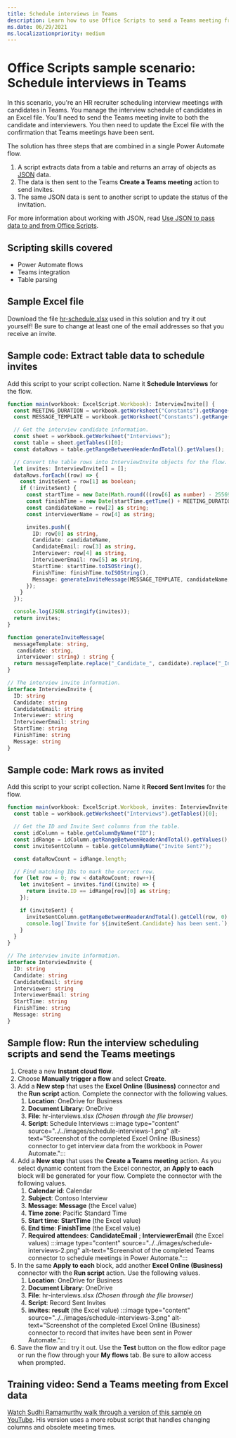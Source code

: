 ```yaml
---
title: Schedule interviews in Teams
description: Learn how to use Office Scripts to send a Teams meeting from Excel data.
ms.date: 06/29/2021
ms.localizationpriority: medium
---
```


# Office Scripts sample scenario: Schedule interviews in Teams

In this scenario, you're an HR recruiter scheduling interview meetings with candidates in Teams. You manage the interview schedule of candidates in an Excel file. You'll need to send the Teams meeting invite to both the candidate and interviewers. You then need to update the Excel file with the confirmation that Teams meetings have been sent.

The solution has three steps that are combined in a single Power Automate flow.

1. A script extracts data from a table and returns an array of objects as [JSON](https://www.w3schools.com/whatis/whatis_json.asp) data.
1. The data is then sent to the Teams **Create a Teams meeting** action to send invites.
1. The same JSON data is sent to another script to update the status of the invitation.

For more information about working with JSON, read [Use JSON to pass data to and from Office Scripts](use-json.md).

## Scripting skills covered

* Power Automate flows
* Teams integration
* Table parsing

## Sample Excel file

Download the file <a href="hr-schedule.xlsx">hr-schedule.xlsx</a> used in this solution and try it out yourself! Be sure to change at least one of the email addresses so that you receive an invite.

## Sample code: Extract table data to schedule invites

Add this script to your script collection. Name it **Schedule Interviews** for the flow.

```TypeScript
function main(workbook: ExcelScript.Workbook): InterviewInvite[] {
  const MEETING_DURATION = workbook.getWorksheet("Constants").getRange("B1").getValue() as number;
  const MESSAGE_TEMPLATE = workbook.getWorksheet("Constants").getRange("B2").getValue() as string;

  // Get the interview candidate information.
  const sheet = workbook.getWorksheet("Interviews");
  const table = sheet.getTables()[0];
  const dataRows = table.getRangeBetweenHeaderAndTotal().getValues();

  // Convert the table rows into InterviewInvite objects for the flow.
  let invites: InterviewInvite[] = [];
  dataRows.forEach((row) => {
    const inviteSent = row[1] as boolean;
    if (!inviteSent) {
      const startTime = new Date(Math.round(((row[6] as number) - 25569) * 86400 * 1000));
      const finishTime = new Date(startTime.getTime() + MEETING_DURATION * 60 * 1000);
      const candidateName = row[2] as string;
      const interviewerName = row[4] as string;

      invites.push({
        ID: row[0] as string,
        Candidate: candidateName,
        CandidateEmail: row[3] as string,
        Interviewer: row[4] as string,
        InterviewerEmail: row[5] as string,
        StartTime: startTime.toISOString(),
        FinishTime: finishTime.toISOString(),
        Message: generateInviteMessage(MESSAGE_TEMPLATE, candidateName, interviewerName)
      });
    }    
  });

  console.log(JSON.stringify(invites));
  return invites;
}

function generateInviteMessage(
  messageTemplate: string,
   candidate: string,
   interviewer: string) : string {
  return messageTemplate.replace("_Candidate_", candidate).replace("_Interviewer_", interviewer);
}

// The interview invite information.
interface InterviewInvite {
  ID: string
  Candidate: string
  CandidateEmail: string
  Interviewer: string
  InterviewerEmail: string
  StartTime: string
  FinishTime: string
  Message: string
}
```

## Sample code: Mark rows as invited

Add this script to your script collection. Name it **Record Sent Invites** for the flow.

```TypeScript
function main(workbook: ExcelScript.Workbook, invites: InterviewInvite[]) {
  const table = workbook.getWorksheet("Interviews").getTables()[0];

  // Get the ID and Invite Sent columns from the table.
  const idColumn = table.getColumnByName("ID");
  const idRange = idColumn.getRangeBetweenHeaderAndTotal().getValues();
  const inviteSentColumn = table.getColumnByName("Invite Sent?");

  const dataRowCount = idRange.length;

  // Find matching IDs to mark the correct row.
  for (let row = 0; row < dataRowCount; row++){
    let inviteSent = invites.find((invite) => {
      return invite.ID == idRange[row][0] as string;
    });

    if (inviteSent) {
      inviteSentColumn.getRangeBetweenHeaderAndTotal().getCell(row, 0).setValue(true);
      console.log(`Invite for ${inviteSent.Candidate} has been sent.`);
    }
  } 
}

// The interview invite information.
interface InterviewInvite {
  ID: string
  Candidate: string
  CandidateEmail: string
  Interviewer: string
  InterviewerEmail: string
  StartTime: string
  FinishTime: string
  Message: string
}
```

## Sample flow: Run the interview scheduling scripts and send the Teams meetings

1. Create a new **Instant cloud flow**.
1. Choose **Manually trigger a flow** and select **Create**.
1. Add a **New step** that uses the **Excel Online (Business)** connector and the **Run script** action. Complete the connector with the following values.
    1. **Location**: OneDrive for Business
    1. **Document Library**: OneDrive
    1. **File**: hr-interviews.xlsx *(Chosen through the file browser)*
    1. **Script**: Schedule Interviews
    :::image type="content" source="../../images/schedule-interviews-1.png" alt-text="Screenshot of the completed Excel Online (Business) connector to get interview data from the workbook in Power Automate.":::
1. Add a **New step** that uses the **Create a Teams meeting** action. As you select dynamic content from the Excel connector, an **Apply to each** block will be generated for your flow. Complete the connector with the following values.
    1. **Calendar id**: Calendar
    1. **Subject**: Contoso Interview
    1. **Message**: **Message** (the Excel value)
    1. **Time zone**: Pacific Standard Time
    1. **Start time**: **StartTime** (the Excel value)
    1. **End time**: **FinishTime** (the Excel value)
    1. **Required attendees**: **CandidateEmail** ; **InterviewerEmail** (the Excel values)
    :::image type="content" source="../../images/schedule-interviews-2.png" alt-text="Screenshot of the completed Teams connector to schedule meetings in Power Automate.":::
1. In the same **Apply to each** block, add another **Excel Online (Business)** connector with the **Run script** action. Use the following values.
    1. **Location**: OneDrive for Business
    1. **Document Library**: OneDrive
    1. **File**: hr-interviews.xlsx *(Chosen through the file browser)*
    1. **Script**: Record Sent Invites
    1. **invites**: **result** (the Excel value)
    :::image type="content" source="../../images/schedule-interviews-3.png" alt-text="Screenshot of the completed Excel Online (Business) connector to record that invites have been sent in Power Automate.":::
1. Save the flow and try it out. Use the **Test** button on the flow editor page or run the flow through your **My flows** tab. Be sure to allow access when prompted.

## Training video: Send a Teams meeting from Excel data

[Watch Sudhi Ramamurthy walk through a version of this sample on YouTube](https://youtu.be/HyBdx52NOE8). His version uses a more robust script that handles changing columns and obsolete meeting times.
